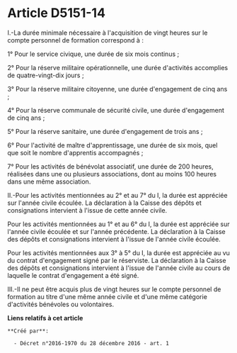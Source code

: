 # Article D5151-14

I.-La durée minimale nécessaire à l'acquisition de vingt heures sur le compte personnel de formation correspond à : 

1° Pour le service civique, une durée de six mois continus ; 

2° Pour la réserve militaire opérationnelle, une durée d'activités accomplies de quatre-vingt-dix jours ; 

3° Pour la réserve militaire citoyenne, une durée d'engagement de cinq ans ; 

4° Pour la réserve communale de sécurité civile, une durée d'engagement de cinq ans ; 

5° Pour la réserve sanitaire, une durée d'engagement de trois ans ; 

6° Pour l'activité de maître d'apprentissage, une durée de six mois, quel que soit le nombre d'apprentis accompagnés ; 

7° Pour les activités de bénévolat associatif, une durée de 200 heures, réalisées dans une ou plusieurs associations, dont au
moins 100 heures dans une même association. 

II.-Pour les activités mentionnées au 2° et au 7° du I, la durée est appréciée sur l'année civile écoulée. La déclaration à
la Caisse des dépôts et consignations intervient à l'issue de cette année civile. 

Pour les activités mentionnées au 1° et au 6° du I, la durée est appréciée sur l'année civile écoulée et sur l'année
précédente. La déclaration à la Caisse des dépôts et consignations intervient à l'issue de l'année civile écoulée. 

Pour les activités mentionnées aux 3° à 5° du I, la durée est appréciée au vu du contrat d'engagement signé par le
réserviste. La déclaration à la Caisse des dépôts et consignations intervient à l'issue de l'année civile au cours de
laquelle le contrat d'engagement a été signé. 

III.-Il ne peut être acquis plus de vingt heures sur le compte personnel de formation au titre d'une même année civile et
d'une même catégorie d'activités bénévoles ou volontaires.

**Liens relatifs à cet article**

	**Créé par**:

	  - Décret n°2016-1970 du 28 décembre 2016 - art. 1

